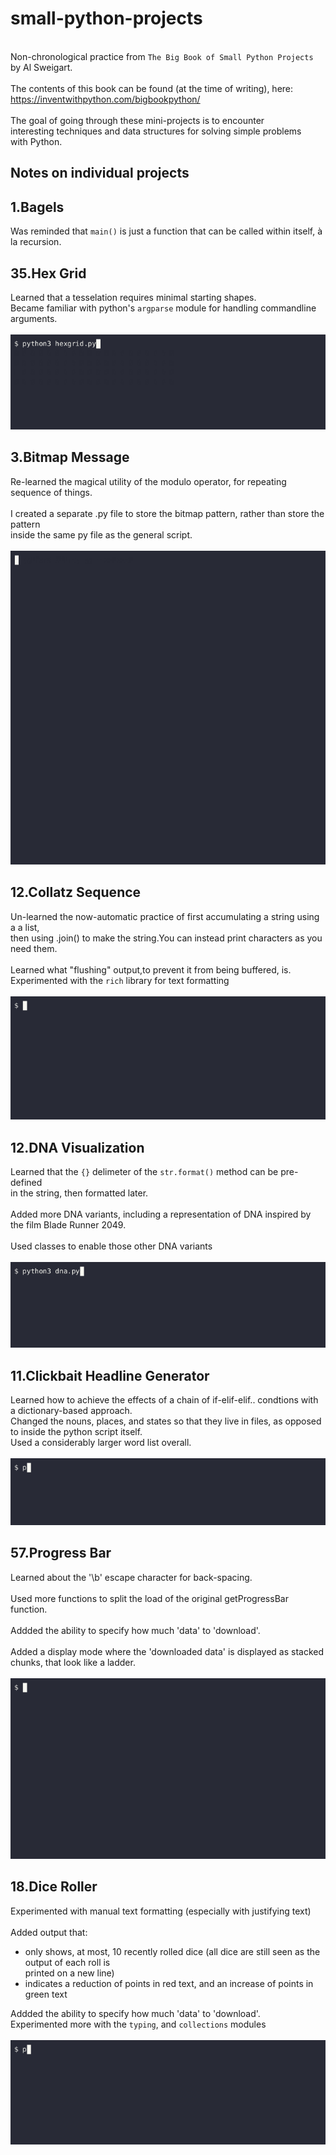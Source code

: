 # small-python-projects

\
Non-chronological practice from `The Big Book of Small Python Projects`
by Al Sweigart.
\
\
The contents of this book can be found (at the time of writing),
here: <https://inventwithpython.com/bigbookpython/>
\
\
The goal of going through these mini-projects is to encounter
\
interesting techniques and data structures for solving simple problems
\
with Python.

## Notes on individual projects

## 1.Bagels

Was reminded that `main()` is just a function that can be called within itself, à la recursion.

## 35.Hex Grid

Learned that a tesselation requires minimal starting shapes.
\
Became familiar with python's `argparse` module for handling commandline arguments.
\
\
![hexgrid-demo](demo-gifs/35.Hex-Grid.gif)

## 3.Bitmap Message

Re-learned the magical utility of the modulo operator, for repeating sequence of things.
\
\
I created a separate .py file to store the bitmap pattern, rather than store the pattern
\
inside the same py file as the general script.
\
\
![bitmap-message-demo](demo-gifs/3.Bitmap-Message.gif)

## 12.Collatz Sequence

Un-learned the now-automatic practice of first accumulating a string using a a list,
\
then using .join() to make the string.You can instead print characters as you need them.
\
\
Learned what "flushing" output,to prevent it from being buffered, is.
\
Experimented with the `rich` library for text formatting
\
\
![collatz-sequence-demo](demo-gifs/12.Collatz-Sequence.gif)

## 12.DNA Visualization

Learned that the `{}` delimeter of the `str.format()` method can be pre-defined
\
in the string, then formatted later.
\
\
Added more DNA variants, including a representation of DNA inspired by the film
Blade Runner 2049.
\
\
Used classes to enable those other DNA variants
\
\
![dna-visualization-demo](demo-gifs/21.DNA-Visualization.gif)

## 11.Clickbait Headline Generator

Learned how to achieve the effects of a chain of if-elif-elif.. condtions with a
dictionary-based approach.
\
Changed the nouns, places, and states so that they live in files, as opposed to
inside the python script itself.
\
Used a considerably larger word list overall.
\
\
![clickbait-healine-generator-demo](demo-gifs/11.Clickbait-Headline-Generator.gif)

## 57.Progress Bar

Learned about the '\b' escape character for back-spacing.
\
\
Used more functions to split the load of the original getProgressBar function.
\
\
Addded the ability to specify how much 'data' to 'download'.
\
\
Added a display mode where the 'downloaded data' is displayed as stacked chunks,
that look like a ladder.
\
\
![progress-bar-demo](demo-gifs/57.Progress-Bar.gif)

## 18.Dice Roller

Experimented with manual text formatting (especially with justifying text)
\
\
Added output that:

- only shows, at most, 10 recently rolled dice (all dice are still seen as the output of each roll is
\
printed on a new line)
- indicates a reduction of points in red text, and an increase of points in green text

Addded the ability to specify how much 'data' to 'download'.
\
Experimented more with the `typing`, and `collections` modules
\
\
![dice-roller-demo](demo-gifs/18.Dice-Roller.gif)
